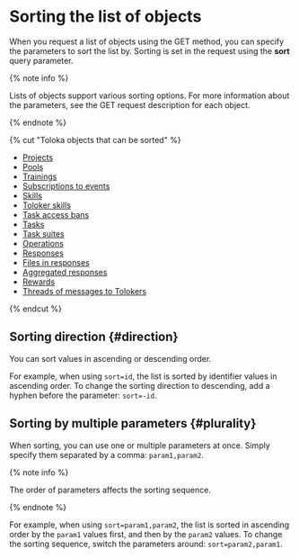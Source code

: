 # Sorting the list of objects

When you request a list of objects using the GET method, you can specify the parameters to sort the list by. Sorting is set in the request using the **sort** query parameter.

{% note info %}

Lists of objects support various sorting options. For more information about the parameters, see the GET request description for each object.

{% endnote %}

{% cut "Toloka objects that can be sorted" %}

- [Projects](get-prj-list.md)
- [Pools](get-pool-list.md)
- [Trainings](get-training-list.md)
- [Subscriptions to events](get-webhook-subscriptions-list.md)
- [Skills](get-skill-list.md)
- [Toloker skills](get-user-skill-list.md)
- [Task access bans](ban-get-list.md)
- [Tasks](get-tasks-list.md)
- [Task suites](get-task-suite-list.md)
- [Operations](get-operations-list.md)
- [Responses](result.md)
- [Files in responses](get-attachment-list.md)
- [Aggregated responses](get-aggregated-result.md)
- [Rewards](get-bonus-list.md)
- [Threads of messages to Tolokers](get-chain-list.md)

{% endcut %}

## Sorting direction {#direction}

You can sort values in ascending or descending order.

For example, when using `sort=id`, the list is sorted by identifier values in ascending order. To change the sorting direction to descending, add a hyphen before the parameter: `sort=-id`.

## Sorting by multiple parameters {#plurality}

When sorting, you can use one or multiple parameters at once. Simply specify them separated by a comma: `param1,param2`.

{% note info %}

The order of parameters affects the sorting sequence.

{% endnote %}

For example, when using `sort=param1,param2`, the list is sorted in ascending order by the `param1` values first, and then by the `param2` values. To change the sorting sequence, switch the parameters around: `sort=param2,param1`.